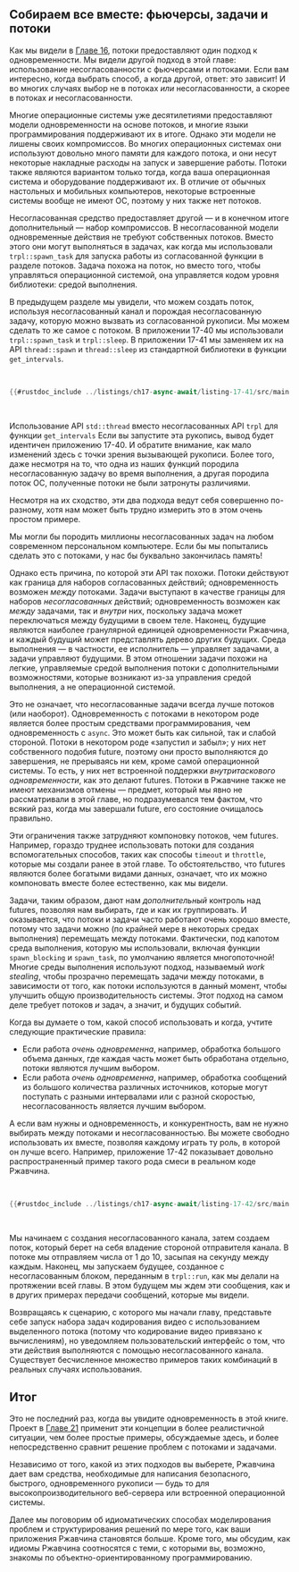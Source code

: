 ## Собираем все вместе: фьючерсы, задачи и потоки

Как мы видели в [Главе 16][ch16]<!-- игнорировать -->, потоки предоставляют один подход к
одновременности. Мы видели другой подход в этой главе: использование несогласованности с
фьючерсами и потоками. Если вам интересно, когда выбрать способ, а когда другой,
ответ: это зависит! И во многих случаях выбор не в потоках _или_
несогласованности, а скорее в потоках _и_ несогласованности.

Многие операционные системы уже десятилетиями предоставляют модели одновременности на основе потоков, и многие языки программирования поддерживают их в итоге. Однако эти модели не лишены своих компромиссов. Во многих операционных системах они
используют довольно много памяти для каждого потока, и они несут некоторые накладные расходы на
запуск и завершение работы. Потоки также являются вариантом только тогда, когда ваша
операционная система и оборудование поддерживают их. В отличие от обычных настольных и мобильных компьютеров, некоторые встроенные системы вообще не имеют ОС, поэтому у них также нет потоков.

Несогласованная средство предоставляет другой — и в конечном итоге дополнительный — набор компромиссов. В несогласованной модели одновременные действия не требуют собственных
потоков. Вместо этого они могут выполняться в задачах, как когда мы использовали `trpl::spawn_task` для
запуска работы из согласованной функции в разделе потоков. Задача
похожа на поток, но вместо того, чтобы управляться операционной системой, она
управляется кодом уровня библиотеки: средой выполнения.

В предыдущем разделе мы увидели, что можем создать поток, используя несогласованный
канал и порождая несогласованную задачу, которую можно вызвать из согласованной рукописи. Мы можем
сделать то же самое с потоком. В приложении 17-40 мы использовали `trpl::spawn_task` и `trpl::sleep`. В приложении 17-41 мы заменяем их на API `thread::spawn` и `thread::sleep` из стандартной библиотеки в функции `get_intervals`.

<Listing number="17-41" caption="Использование API `std::thread` вместо несогласованных API `trpl` для функции `get_intervals`" file-name="src/main.rs">

```rust
{{#rustdoc_include ../listings/ch17-async-await/listing-17-41/src/main.rs:threads}}
```

</Listing>

Использование API `std::thread` вместо несогласованных API `trpl` для функции `get_intervals` Если вы запустите эта рукопись, вывод будет идентичен приложению 17-40. И
обратите внимание, как мало изменений здесь с точки зрения вызывающей рукописи. Более того, даже несмотря на то, что одна из наших функций породила несогласованную задачу во время выполнения, а
другая породила поток ОС, полученные потоки не были затронуты
различиями.

Несмотря на их сходство, эти два подхода ведут себя совершенно по-разному,
хотя нам может быть трудно измерить это в этом очень простом примере.

Мы могли бы породить миллионы несогласованных задач на любом современном персональном компьютере. Если бы мы попытались сделать это с потоками, у нас бы буквально закончилась память!

Однако есть причина, по которой эти API так похожи. Потоки действуют как граница
для наборов согласованных действий; одновременность возможен _между_ потоками. Задачи выступают в качестве границы для наборов _несогласованных_ действий; одновременность возможен как _между_ задачами, так и _внутри_ них, поскольку задача может переключаться между
будущими в своем теле. Наконец, будущие являются наиболее гранулярной единицей одновременности Ржавчина, и каждый будущий может представлять дерево других будущих.
Среда выполнения — в частности, ее исполнитель — управляет задачами, а задачи управляют будущими. В этом отношении задачи похожи на легкие, управляемые средой выполнения потоки с
дополнительными возможностями, которые возникают из-за управления средой выполнения, а не
операционной системой.

Это не означает, что несогласованные задачи всегда лучше потоков (или наоборот). Одновременность с потоками в некотором роде является более простым средствами программирования,
чем одновременность с `async`. Это может быть как сильной, так и слабой стороной. Потоки
в некотором роде «запустил и забыл»; у них нет собственного подобия future, поэтому они
просто выполняются до завершения, не прерываясь ни кем, кроме самой операционной
системы. То есть, у них нет встроенной поддержки _внутритаскового
одновременности_, как это делают futures. Потоки в Ржавчине также не имеют механизмов
отмены — предмет, который мы явно не рассматривали в этой главе, но
подразумевался тем фактом, что всякий раз, когда мы завершали future, его состояние очищалось
правильно.

Эти ограничения также затрудняют компоновку потоков, чем futures. Например, гораздо
труднее использовать потоки для создания вспомогательных способов, таких как
способы `timeout` и `throttle`, которые мы создали ранее в этой главе. То обстоятельство, что
futures являются более богатыми видами данных, означает, что их можно компоновать вместе более
естественно, как мы видели.

Задачи, таким образом, дают нам _дополнительный_ контроль над futures, позволяя нам выбирать,
где и как их группировать. И оказывается, что потоки и задачи часто работают
очень хорошо вместе, потому что задачи можно (по крайней мере в некоторых средах выполнения) перемещать
между потоками. Фактически, под капотом среда выполнения, которую мы
использовали, включая функции `spawn_blocking` и `spawn_task`,
по умолчанию является многопоточной! Многие среды выполнения используют подход, называемый _work stealing_,
чтобы прозрачно перемещать задачи между потоками, в зависимости от того, как потоки
используются в данный момент, чтобы улучшить общую производительность системы. Этот
подход на самом деле требует потоков _и_ задач, а значит, и будущих событий.

Когда вы думаете о том, какой способ использовать и когда, учтите следующие практические правила:

- Если работа _очень одновременна_, например, обработка большого объема данных, где
каждая часть может быть обработана отдельно, потоки являются лучшим выбором.
- Если работа _очень одновременна_, например, обработка сообщений из большого количества
различных источников, которые могут поступать с разными интервалами или с разной скоростью,
несогласованность является лучшим выбором.

А если вам нужны и одновременность, и конкурентность, вам не нужно выбирать
между потоками и несогласованностью. Вы можете свободно использовать их вместе, позволяя каждому
играть ту роль, в которой он лучше всего. Например, приложение 17-42 показывает довольно распространенный
пример такого рода смеси в реальном коде Ржавчина.

<Listing number="17-42" caption="Отправка сообщений с блокирующим кодом в потоке и ожидание сообщений в несогласованном блоке" file-name="src/main.rs">

```rust
{{#rustdoc_include ../listings/ch17-async-await/listing-17-42/src/main.rs:all}}
```

</Listing>

Мы начинаем с создания несогласованного канала, затем создаем поток, который берет на себя
владение стороной отправителя канала. В потоке мы отправляем
числа от 1 до 10, засыпая на секунду между каждым. Наконец, мы запускаем
будущее, созданное с несогласованным блоком, переданным в `trpl::run`, как мы делали
на протяжении всей главы. В этом будущем мы ждем эти сообщения, как и в
других примерах передачи сообщений, которые мы видели.

Возвращаясь к сценарию, с которого мы начали главу, представьте себе запуск набора
задач кодирования видео с использованием выделенного потока (потому что кодирование видео
привязано к вычислениям), но уведомляем пользовательский интерфейс о том, что эти действия выполняются с помощью несогласованного
канала. Существует бесчисленное множество примеров таких комбинаций в
реальных случаях использования.

## Итог

Это не последний раз, когда вы увидите одновременность в этой книге. Проект в
[Главе 21][ch21] применит эти концепции в более реалистичной ситуации,
чем более простые примеры, обсуждаемые здесь, и более непосредственно сравнит решение проблем с потоками и задачами.

Независимо от того, какой из этих подходов вы выберете, Ржавчина дает вам средства, необходимые для написания безопасного, быстрого, одновременного рукописи — будь то для высокопроизводительного веб-сервера или встроенной операционной системы.

Далее мы поговорим об идиоматических способах моделирования проблем и структурирования решений
по мере того, как ваши приложения Ржавчина становятся больше. Кроме того, мы обсудим, как идиомы Ржавчина
соотносятся с теми, с которыми вы, возможно, знакомы по объектно-ориентированному программированию.

[ch16]: http://localhost:3000/ch16-00-concurrency.html
[combining-futures]: ch17-03-more-futures.html#building-our-own-async-abstractions
[streams]: ch17-04-streams.html#composing-streams
[ch21]: ch21-00-final-project-a-web-server.html
